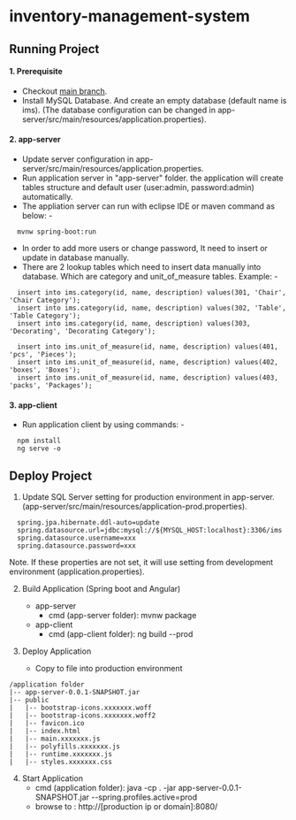 # inventory-management-system

## Running Project
#### 1. Prerequisite
- Checkout [main branch](https://github.com/kritdev/inventory-management-system).
- Install MySQL Database. And create an empty database (default name is ims). (The database configuration can be changed in app-server/src/main/resources/application.properties).

#### 2. app-server
- Update server configuration in app-server/src/main/resources/application.properties.
- Run application server in "app-server" folder. the application will create tables structure and default user (user:admin, password:admin) automatically.
- The appliation server can run with eclipse IDE or maven command as below: -
```
  mvnw spring-boot:run
```
- In order to add more users or change password, It need to insert or update in database manually.
- There are 2 lookup tables which need to insert data manually into database. Which are category and unit_of_measure tables. Example: -
```
  insert into ims.category(id, name, description) values(301, 'Chair', 'Chair Category');
  insert into ims.category(id, name, description) values(302, 'Table', 'Table Category');
  insert into ims.category(id, name, description) values(303, 'Decorating', 'Decorating Category');
```
```
  insert into ims.unit_of_measure(id, name, description) values(401, 'pcs', 'Pieces');
  insert into ims.unit_of_measure(id, name, description) values(402, 'boxes', 'Boxes');
  insert into ims.unit_of_measure(id, name, description) values(403, 'packs', 'Packages');
```

#### 3. app-client 
- Run application client by using commands: -
```
  npm install
  ng serve -o
```

## Deploy Project
1. Update SQL Server setting for production environment in app-server. (app-server/src/main/resources/application-prod.properties).
```
  spring.jpa.hibernate.ddl-auto=update
  spring.datasource.url=jdbc:mysql://${MYSQL_HOST:localhost}:3306/ims
  spring.datasource.username=xxx
  spring.datasource.password=xxx
```
Note. If these properties are not set, it will use setting from development environment (application.properties).

2. Build Application (Spring boot and Angular)
	- app-server
		- cmd (app-server folder): mvnw package
	- app-client
		- cmd (app-client folder): ng build --prod

3. Deploy Application
	- Copy to file into production environment
```
/application folder
|-- app-server-0.0.1-SNAPSHOT.jar
|-- public
|   |-- bootstrap-icons.xxxxxxx.woff
|   |-- bootstrap-icons.xxxxxxx.woff2
|   |-- favicon.ico
|   |-- index.html
|   |-- main.xxxxxxx.js
|   |-- polyfills.xxxxxxx.js
|   |-- runtime.xxxxxxx.js
|   |-- styles.xxxxxxx.css
```

4. Start Application
	- cmd (application folder): java -cp . -jar app-server-0.0.1-SNAPSHOT.jar  --spring.profiles.active=prod
	- browse to : http://[production ip or domain]:8080/

